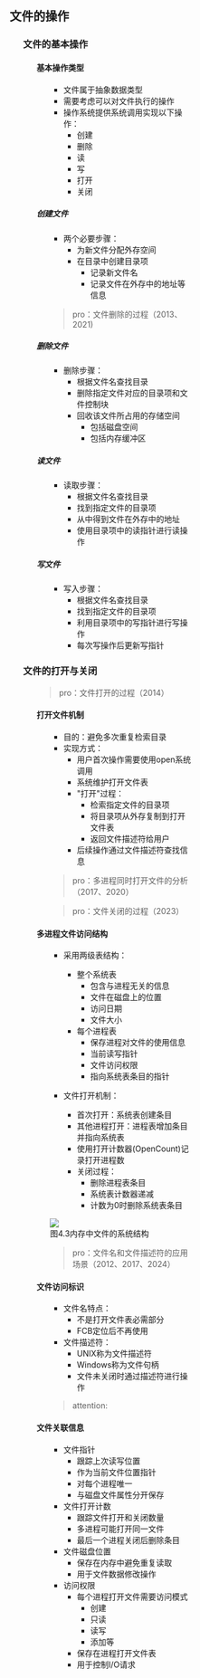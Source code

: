 <div style="float: left; width: 64%; padding: 1%;">

## 文件的操作  

<ul>

### 文件的基本操作

<ul>

#### 基本操作类型

<ul>

- 文件属于抽象数据类型
- 需要考虑可以对文件执行的操作
- 操作系统提供系统调用实现以下操作：
  - 创建
  - 删除  
  - 读
  - 写
  - 打开
  - 关闭

</ul>

##### 创建文件

<ul>

- 两个必要步骤：
  - 为新文件分配外存空间
  - 在目录中创建目录项
    - 记录新文件名
    - 记录文件在外存中的地址等信息

> pro：文件删除的过程（2013、2021)  

</ul>

##### 删除文件

<ul>

- 删除步骤：
  - 根据文件名查找目录
  - 删除指定文件对应的目录项和文件控制块
  - 回收该文件所占用的存储空间
    - 包括磁盘空间
    - 包括内存缓冲区

</ul>

##### 读文件

<ul>

- 读取步骤：
  - 根据文件名查找目录
  - 找到指定文件的目录项
  - 从中得到文件在外存中的地址
  - 使用目录项中的读指针进行读操作

</ul>

##### 写文件  

<ul>

- 写入步骤：
  - 根据文件名查找目录
  - 找到指定文件的目录项
  - 利用目录项中的写指针进行写操作
  - 每次写操作后更新写指针

</ul>

</ul>

### 文件的打开与关闭

<ul>

> pro：文件打开的过程（2014）  

#### 打开文件机制

<ul>

- 目的：避免多次重复检索目录
- 实现方式：
  - 用户首次操作需要使用open系统调用
  - 系统维护打开文件表
  - "打开"过程：
    - 检索指定文件的目录项
    - 将目录项从外存复制到打开文件表
    - 返回文件描述符给用户
  - 后续操作通过文件描述符查找信息

> pro：多进程同时打开文件的分析（2017、2020）  

> pro：文件关闭的过程（2023）  

</ul>

#### 多进程文件访问结构

<ul>

- 采用两级表结构：
  - 整个系统表
    - 包含与进程无关的信息
    - 文件在磁盘上的位置
    - 访问日期
    - 文件大小
  - 每个进程表
    - 保存进程对文件的使用信息
    - 当前读写指针
    - 文件访问权限
    - 指向系统表条目的指针

- 文件打开机制：
  - 首次打开：系统表创建条目
  - 其他进程打开：进程表增加条目并指向系统表
  - 使用打开计数器(OpenCount)记录打开进程数
  - 关闭过程：
    - 删除进程表条目
    - 系统表计数器递减
    - 计数为0时删除系统表条目

![](https://cdn-mineru.openxlab.org.cn/model-mineru/prod/893b6e7893b73c67d7fe74d1969ba469fd1ddf4c1cb25d0b5103ed645b6a95ab.jpg)  
图4.3内存中文件的系统结构  

> pro：文件名和文件描述符的应用场景（2012、2017、2024）  

</ul>

#### 文件访问标识

<ul>

- 文件名特点：
  - 不是打开文件表必需部分
  - FCB定位后不再使用
- 文件描述符：
  - UNIX称为文件描述符
  - Windows称为文件句柄
  - 文件未关闭时通过描述符进行操作

> attention:  

</ul>

#### 文件关联信息

<ul>

- 文件指针
  - 跟踪上次读写位置
  - 作为当前文件位置指针
  - 对每个进程唯一
  - 与磁盘文件属性分开保存
- 文件打开计数
  - 跟踪文件打开和关闭数量
  - 多进程可能打开同一文件
  - 最后一个进程关闭后删除条目
- 文件磁盘位置
  - 保存在内存中避免重复读取
  - 用于文件数据修改操作
- 访问权限
  - 每个进程打开文件需要访问模式
    - 创建
    - 只读
    - 读写
    - 添加等
  - 保存在进程打开文件表
  - 用于控制I/O请求

</ul>

</ul>

</ul>

</div>
<div style="float: right; width: 26%; padding: 1%;">

</div>
<div style="clear: both;"></div>
